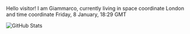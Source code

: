 Hello visitor! I am Giammarco, currently living in space coordinate London and time coordinate Friday, 8 January, 18:29 GMT

![GitHub Stats](https://github-readme-stats.vercel.app/api?username=grcasanova)
